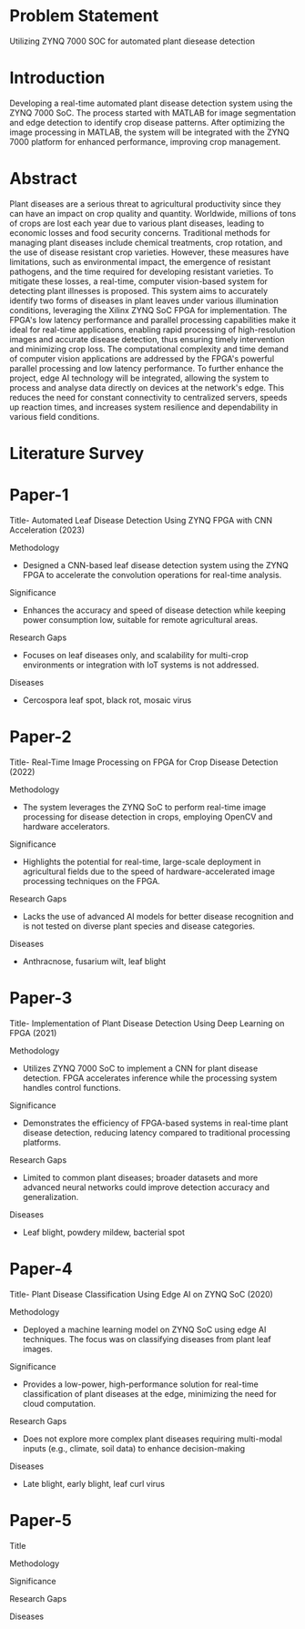 # Problem Statement
Utilizing ZYNQ 7000 SOC for automated plant diesease detection

# Introduction
Developing a real-time automated plant disease detection system using
the ZYNQ 7000 SoC. The process started with MATLAB for image
segmentation and edge detection to identify crop disease patterns. After
optimizing the image processing in MATLAB, the system will be
integrated with the ZYNQ 7000 platform for enhanced performance,
improving crop management.

# Abstract
Plant diseases are a serious threat to agricultural productivity since they can have an impact on 
crop quality and quantity. Worldwide, millions of tons of crops are lost each year due to various 
plant diseases, leading to economic losses and food security concerns. Traditional methods for 
managing plant diseases include chemical treatments, crop rotation, and the use of disease resistant crop varieties. However, these measures have limitations, such as environmental 
impact, the emergence of resistant pathogens, and the time required for developing resistant 
varieties. To mitigate these losses, a real-time, computer vision-based system for detecting 
plant illnesses is proposed. This system aims to accurately identify two forms of diseases in 
plant leaves under various illumination conditions, leveraging the Xilinx ZYNQ SoC FPGA 
for implementation. The FPGA's low latency performance and parallel processing capabilities 
make it ideal for real-time applications, enabling rapid processing of high-resolution images 
and accurate disease detection, thus ensuring timely intervention and minimizing crop loss. 
The computational complexity and time demand of computer vision applications are addressed 
by the FPGA's powerful parallel processing and low latency performance. To further enhance 
the project, edge AI technology will be integrated, allowing the system to process and analyse
data directly on devices at the network's edge. This reduces the need for constant connectivity 
to centralized servers, speeds up reaction times, and increases system resilience and 
dependability in various field conditions.
# Literature Survey
# Paper-1
Title- Automated Leaf Disease Detection Using ZYNQ FPGA with CNN Acceleration (2023)

Methodology	
- Designed a CNN-based leaf disease detection system using the ZYNQ FPGA to accelerate the convolution operations for real-time analysis.
  
Significance
- Enhances the accuracy and speed of disease detection while keeping power consumption low, suitable for remote agricultural areas.
  
Research Gaps
- Focuses on leaf diseases only, and scalability for multi-crop environments or integration with IoT systems is not addressed.

Diseases
- Cercospora leaf spot, black rot, mosaic virus

# Paper-2
Title- Real-Time Image Processing on FPGA for Crop Disease Detection (2022)

Methodology
- The system leverages the ZYNQ SoC to perform real-time image processing for disease detection in crops, employing OpenCV and hardware accelerators.

Significance
- Highlights the potential for real-time, large-scale deployment in agricultural fields due to the speed of hardware-accelerated image processing techniques on the FPGA.

Research Gaps
- Lacks the use of advanced AI models for better disease recognition and is not tested on diverse plant species and disease categories.

Diseases
- Anthracnose, fusarium wilt, leaf blight

# Paper-3
Title- Implementation of Plant Disease Detection Using Deep Learning on FPGA (2021)

Methodology
- Utilizes ZYNQ 7000 SoC to implement a CNN for plant disease detection. FPGA accelerates inference while the processing system handles control functions.

Significance
- Demonstrates the efficiency of FPGA-based systems in real-time plant disease detection, reducing latency compared to traditional processing platforms.

Research Gaps
- Limited to common plant diseases; broader datasets and more advanced neural networks could improve detection accuracy and generalization.

Diseases
- Leaf blight, powdery mildew, bacterial spot

# Paper-4
Title- Plant Disease Classification Using Edge AI on ZYNQ SoC (2020)

Methodology
- Deployed a machine learning model on ZYNQ SoC using edge AI techniques. The focus was on classifying diseases from plant leaf images.

Significance
- Provides a low-power, high-performance solution for real-time classification of plant diseases at the edge, minimizing the need for cloud computation.

Research Gaps
- Does not explore more complex plant diseases requiring multi-modal inputs (e.g., climate, soil data) to enhance decision-making
  
Diseases
- Late blight, early blight, leaf curl virus

# Paper-5
Title

Methodology

Significance

Research Gaps

Diseases
